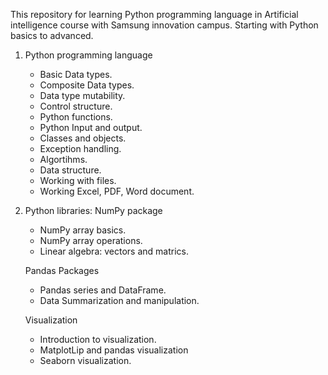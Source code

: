 This repository for learning Python programming language in Artificial intelligence course with Samsung innovation campus.
Starting with Python basics to advanced.

1. Python programming language
   - Basic Data types.
   - Composite Data types.
   - Data type mutability.
   - Control structure.
   - Python functions.
   - Python Input and output.
   - Classes and objects.
   - Exception handling.
   - Algortihms.
   - Data structure.
   - Working with files.
   - Working Excel, PDF, Word document.
   
2. Python libraries: 
   NumPy package
   - NumPy array basics.
   - NumPy array operations.
   - Linear algebra: vectors and matrics.
   
   Pandas Packages
   - Pandas series and DataFrame.
   - Data Summarization and manipulation.
   
   Visualization
   - Introduction to visualization. 
   - MatplotLip and pandas visualization
   - Seaborn visualization.
